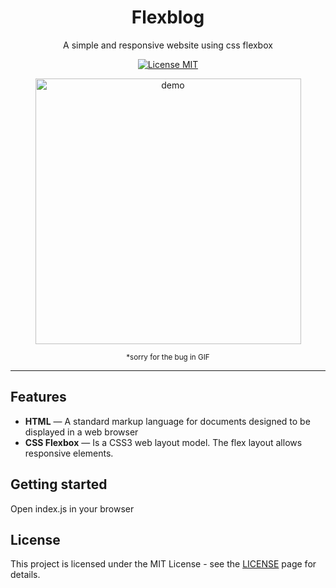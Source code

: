 <h1 align="center">
Flexblog
</h1>

<p align="center">A simple and responsive website using css flexbox</p>

<p align="center">
  <a href="https://opensource.org/licenses/MIT">
    <img src="https://img.shields.io/badge/License-MIT-blue.svg" alt="License MIT">
  </a>  
</p>

<div align="center">
  <img style="display: block;" src="https://i.ibb.co/nn49jBP/flexblog.gif" alt="demo" height="425">
  
  <small style="display: block;">*sorry for the bug in GIF</small>
</div>

<hr />

## Features

- **HTML** — A standard markup language for documents designed to be displayed in a web browser
- **CSS Flexbox** — Is a CSS3 web layout model. The flex layout allows responsive elements.

## Getting started

Open index.js in your browser

## License

This project is licensed under the MIT License - see the [LICENSE](https://opensource.org/licenses/MIT) page for details.
